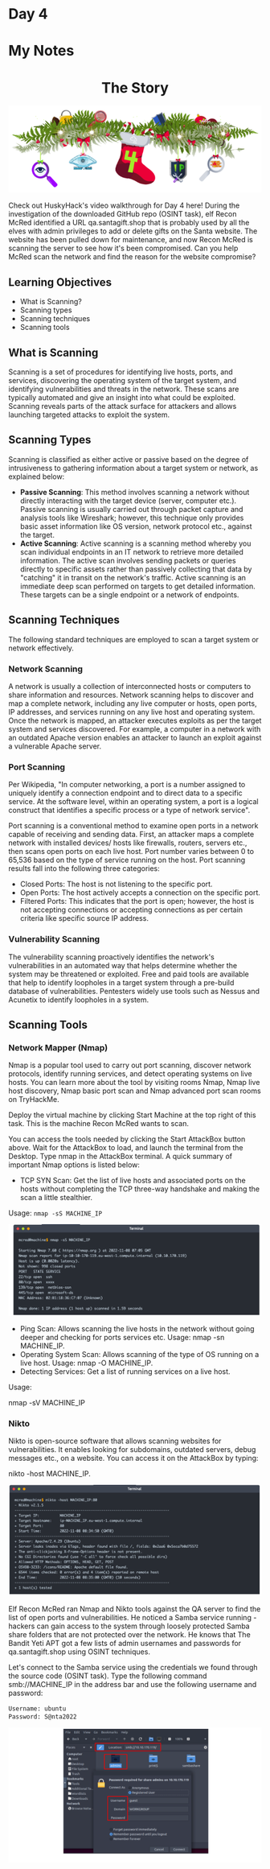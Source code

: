 # Day 4

# My Notes

# <center>The Story</center>

![Header Day 4](../images/day4/day4header.png)

Check out HuskyHack's video walkthrough for Day 4 here!
﻿During the investigation of the downloaded GitHub repo (OSINT task), elf Recon McRed identified a URL qa.santagift.shop that is probably used by all the elves with admin privileges to add or delete gifts on the Santa website. The website has been pulled down for maintenance, and now Recon McRed is scanning the server to see how it's been compromised. Can you help McRed scan the network and find the reason for the website compromise?

## Learning Objectives

- What is Scanning?
- Scanning types
- Scanning techniques
- Scanning tools

## What is Scanning
Scanning is a set of procedures for identifying live hosts, ports, and services, discovering the operating system of the target system, and identifying vulnerabilities and threats in the network. These scans are typically automated and give an insight into what could be exploited. Scanning reveals parts of the attack surface for attackers and allows launching targeted attacks to exploit the system.

## Scanning Types
Scanning is classified as either active or passive based on the degree of intrusiveness to gathering information about a target system or network, as explained below:

- __Passive Scanning__: This method involves scanning a network without directly interacting with the target device (server, computer etc.). Passive scanning is usually carried out through packet capture and analysis tools like Wireshark; however, this technique only provides basic asset information like OS version, network protocol etc., against the target.
- __Active Scanning__: Active scanning is a scanning method whereby you scan individual endpoints in an IT network to retrieve more detailed information. The active scan involves sending packets or queries directly to specific assets rather than passively collecting that data by "catching" it in transit on the network's traffic. Active scanning is an immediate deep scan performed on targets to get detailed information. These targets can be a single endpoint or a network of endpoints.

## Scanning Techniques
The following standard techniques are employed to scan a target system or network effectively.

### Network Scanning
A network is usually a collection of interconnected hosts or computers to share information and resources. Network scanning helps to discover and map a complete network, including any live computer or hosts, open ports, IP addresses, and services running on any live host and operating system. Once the network is mapped, an attacker executes exploits as per the target system and services discovered. For example, a computer in a network with an outdated Apache version enables an attacker to launch an exploit against a vulnerable Apache server.

### Port Scanning
Per Wikipedia, "In computer networking, a port is a number assigned to uniquely identify a connection endpoint and to direct data to a specific service. At the software level, within an operating system, a port is a logical construct that identifies a specific process or a type of network service".

Port scanning is a conventional method to examine open ports in a network capable of receiving and sending data. First, an attacker maps a complete network with installed devices/ hosts like firewalls, routers, servers etc., then scans open ports on each live host. Port number varies between 0 to 65,536 based on the type of service running on the host. Port scanning results fall into the following three categories:
- Closed Ports: The host is not listening to the specific port.
- Open Ports: The host actively accepts a connection on the specific port.
- Filtered Ports: This indicates that the port is open; however, the host is not accepting connections or accepting connections as per certain criteria like specific source IP address.

### Vulnerability Scanning
The vulnerability scanning proactively identifies the network's vulnerabilities in an automated way that helps determine whether the system may be threatened or exploited. Free and paid tools are available that help to identify loopholes in a target system through a pre-build database of vulnerabilities. Pentesters widely use tools such as Nessus and Acunetix to identify loopholes in a system.

## Scanning Tools
### Network Mapper (Nmap)
Nmap is a popular tool used to carry out port scanning, discover network protocols, identify running services, and detect operating systems on live hosts. You can learn more about the tool by visiting rooms Nmap,  Nmap live host discovery, Nmap basic port scan and Nmap advanced port scan rooms on TryHackMe.

Deploy the virtual machine by clicking Start Machine at the top right of this task. This is the machine Recon McRed wants to scan.

You can access the tools needed by clicking the Start AttackBox button above. Wait for the AttackBox to load, and launch the terminal from the Desktop. Type nmap in the AttackBox terminal.  A quick summary of important Nmap options is listed below:

- TCP SYN Scan: Get the list of live hosts and associated ports on the hosts without completing the TCP three-way handshake and making the scan a little stealthier. 


Usage: ```nmap -sS MACHINE_IP```

![Terminal](../images/day4/1.png)

- Ping Scan: Allows scanning the live hosts in the network without going deeper and checking for ports services etc. Usage: nmap -sn MACHINE_IP.
- Operating System Scan: Allows scanning of the type of OS running on a live host. Usage: nmap -O MACHINE_IP.
- Detecting Services: Get a list of running services on a live host. 
 
Usage: 

nmap -sV MACHINE_IP

### Nikto
Nikto is open-source software that allows scanning websites for vulnerabilities. It enables looking for subdomains, outdated servers, debug messages etc., on a website. You can access it on the AttackBox by typing:

nikto -host MACHINE_IP.

![terminal](../images/day4/2.png)  


Elf Recon McRed ran Nmap and Nikto tools against the QA server to find the list of open ports and vulnerabilities. He noticed a Samba service running - hackers can gain access to the system through loosely protected Samba share folders that are not protected over the network. He knows that The Bandit Yeti APT got a few lists of admin usernames and passwords for qa.santagift.shop using OSINT techniques.

Let's connect to the Samba service using the credentials we found through the source code (OSINT task). Type the following command smb://MACHINE_IP in the address bar and use the following username and password:

    Username: ubuntu
    Password: S@nta2022

![image](../images/day4/3.png)
